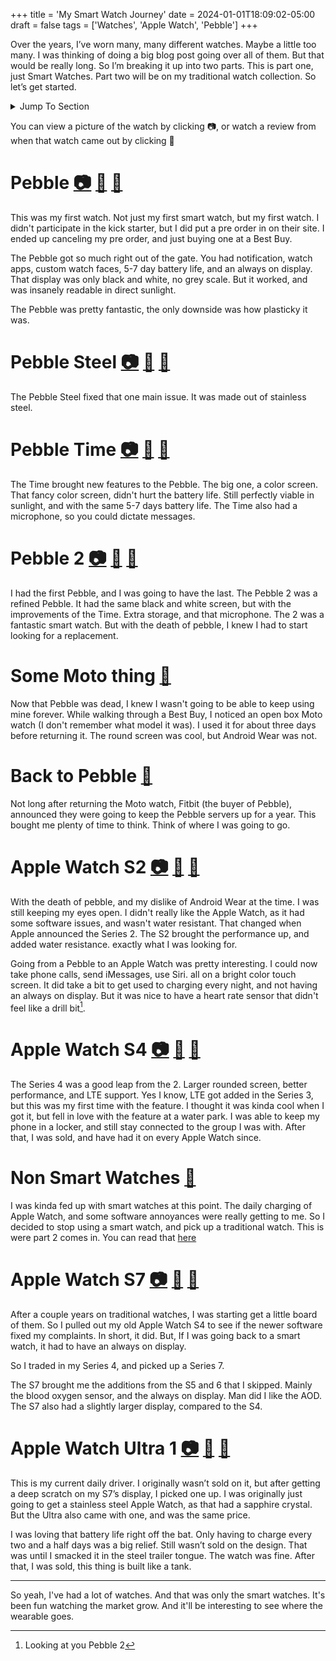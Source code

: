 +++
title = 'My Smart Watch Journey'
date = 2024-01-01T18:09:02-05:00
draft = false
tags = ['Watches', 'Apple Watch', 'Pebble']
+++

Over the years, I’ve worn many, many different watches. Maybe a little too many. I was thinking of doing a big blog post going over all of them. But that would be really long. So I’m breaking it up into two parts. This is part one, just Smart Watches. Part two will be on my traditional watch collection. So let’s get started.

<details><summary>Jump To Section</summary>

[Pebble](#pebble) | [Pebble Steel](#pebble-steel) | [Pebble Time](#pebble-time) | [Pebble 2](#pebble2) | [Some Moto Thing](#moto) | [Back To Pebble](#back-to-pebble) | [Apple Watch S2](#AWS2) | [Apple Watch S4](#AWS4) | [Non Smart Watches](#NSW) | [Apple Watch S7](#AWS7) | [Apple Watch Ultra 1](#AWU1)

</details>

<p class='notice'> You can view a picture of the watch by clicking 📷, or watch a review from when that watch came out by clicking 🎥</p>

<div id='pebble'/>
	
# Pebble [📷](https://www.androidpolice.com/wp-content/uploads/2013/09/nexusae0_PebbleBlackWatchThreeButtonSide_201309251030513.jpg) [🎥](https://www.youtube.com/watch?v=G0VUYyNgEEY) [🔗](#pebble)

This was my first watch. Not just my first smart watch, but my first watch. I didn't participate in the kick starter, but I did put a pre order in on their site. I ended up canceling my pre order, and just buying one at a Best Buy.

The Pebble got so much right out of the gate. You had notification, watch apps, custom watch faces, 5-7 day battery life, and an always on display. That display was only black and white, no grey scale. But it worked, and was insanely readable in direct sunlight.

The Pebble was pretty fantastic, the only downside was how plasticky it was.

<div id='pebble-steel'/>

# Pebble Steel [📷](http://brain-images.cdn.dixons.com/7/2/10078727/u_10078727.jpg) [🎥](https://www.youtube.com/watch?v=sf2EtulI6uc) [🔗](#pebble-steel)

The Pebble Steel fixed that one main issue. It was made out of stainless steel. 

<div id='pebble-time'/>

# Pebble Time [📷](https://cdn1.vox-cdn.com/thumbor/9POdXR3jzAgJvFVYrC_LrY0QJwI=/cdn0.vox-cdn.com/uploads/chorus_asset/file/3439584/Pebble_Watch_3Up.0.png) [🎥](https://www.youtube.com/watch?v=VXSUQSpBYTo) [🔗](#pebble-time)

The Time brought new features to the Pebble. The big one, a color screen. That fancy color screen, didn't hurt the battery life. Still perfectly viable in sunlight, and with the same 5-7 days battery life. The Time also had a microphone, so you could dictate messages.

<div id='pebble2'/>

# Pebble 2 [📷](https://www.bhphotovideo.com/images/images2000x2000/pebble_100200064_2_heart_rate_smartwatch_1276995.jpg) [🎥](https://www.youtube.com/watch?v=Uu1jN-AX5Fg) [🔗](#pebble2)

I had the first Pebble, and I was going to have the last. The Pebble 2 was a refined Pebble. It had the same black and white screen, but with the improvements of the Time. Extra storage, and that microphone. The 2 was a fantastic smart watch. But with the death of pebble, I knew I had to start looking for a replacement.

<div id='moto'/>

# Some Moto thing [🔗](#moto)

Now that Pebble was dead, I knew I wasn't going to be able to keep using mine forever. While walking through a Best Buy, I noticed an open box Moto watch (I don't remember what model it was). I used it for about three days before returning it. The round screen was cool, but Android Wear was not. 

<div id='back-to-pebble'/>

# Back to Pebble [🔗](#back-to-pebble)

Not long after returning the Moto watch, Fitbit (the buyer of Pebble), announced they were going to keep the Pebble servers up for a year. This bought me plenty of time to think. Think of where I was going to go. 

<div id='AWS2'/>

# Apple Watch S2 [📷](https://www.netonnet.se/GetFile/ProductImagePrimary/tillbehorforbrukning/telefongps/tillmobilen/smartwatchaktivitetsarmband/apple-watch-s2-42mm-grayaluminium(237166)_255120_1_Normal_Extra.jpg) [🎥](https://www.youtube.com/watch?v=aUIEi4HrXDY) [🔗](#AWS2)

With the death of pebble, and my dislike of Android Wear at the time. I was still keeping my eyes open. I didn't really like the Apple Watch, as it had some software issues, and wasn't water resistant. That changed when Apple announced the Series 2. The S2 brought the performance up, and added water resistance. exactly what I was looking for. 

Going from a Pebble to an Apple Watch was pretty interesting. I could now take phone calls, send iMessages, use Siri. all on a bright color touch screen. It did take a bit to get used to charging every night, and not having an always on display. But it was nice to have a heart rate sensor that didn't feel like a drill bit[^1].



<div id='AWS4'/>

# Apple Watch S4 [📷](https://d1f7geppf3ca7.cloudfront.net/origin/382614/1573050513713_1536838547_1434890.jpg) [🎥](https://www.youtube.com/watch?v=0NR0V1yQhIM&t=422s&pp=ygUUZGV0cm9pdGJvcmcgU2VyaWVzIDQ%3D) [🔗](#AWS4)

The Series 4 was a good leap from the 2. Larger rounded screen, better performance, and LTE support. Yes I know, LTE got added in the Series 3, but this was my first time with the feature. I thought it was kinda cool when I got it, but fell in love with the feature at a water park. I was able to keep my phone in a locker, and still stay connected to the group I was with. After that, I was sold, and have had it on every Apple Watch since. 

<div id='NSW'/>

# Non Smart Watches [🔗](#NSW)

I was kinda fed up with smart watches at this point. The daily charging of Apple Watch, and some software annoyances were really getting to me. So I decided to stop using a smart watch, and pick up a traditional watch. This is were part 2 comes in. You can read that [here](/posts/my-regular-watches/)

<div id='AWS7'/>

# Apple Watch S7 [📷](https://www.tio.pl/foto/produkt_big/10/41mm_cellular_polnoc_2(2).jpg) [🎥](https://www.youtube.com/watch?v=BsosQkfa2L8&pp=ygUbYXBwbGUgd2F0Y2ggc2VyaWVzIDcgcmV2aWV3) [🔗](#AWS7)

After a couple years on traditional watches, I was starting get a little board of them. So I pulled out my old Apple Watch S4 to see if the newer software fixed my complaints. In short, it did. But, If I was going back to a smart watch, it had to have an always on display.

So I traded in my Series 4, and picked up a Series 7.

The S7 brought me the additions from the S5 and 6 that I skipped. Mainly the blood oxygen sensor, and the always on display. Man did I like the AOD. The S7 also had a slightly larger display, compared to the S4. 

<div id='AWU1'/>

# Apple Watch Ultra 1 [📷](https://fdn2.gsmarena.com/vv/pics/apple/apple-watch-ultra-1.jpg) [🎥](https://www.youtube.com/watch?v=HjEqOWjTkHE) [🔗](#AWU1)

This is my current daily driver. I originally wasn’t sold on it, but after getting a deep scratch on my S7’s display, I picked one up. I was originally just going to get a stainless steel Apple Watch, as that had a sapphire crystal. But the Ultra also came with one, and was the same price. 

I was loving that battery life right off the bat. Only having to charge every two and a half days was a big relief. Still wasn’t sold on the design. That was until I smacked it in the steel trailer tongue. The watch was fine. After that, I was sold, this thing is built like a tank. 

<hr>

So yeah, I've had a lot of watches. And that was only the smart watches. It's been fun watching the market grow. And it'll be interesting to see where the wearable goes.

[^1]: Looking at you Pebble 2